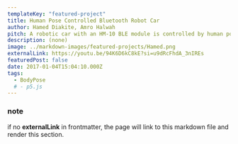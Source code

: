 ```yaml
---
templateKey: "featured-project"
title: Human Pose Controlled Bluetooth Robot Car
author: Hamed Diakite, Amro Halwah
pitch: A robotic car with an HM-10 BLE module is controlled by human poses detected in real-time using p5.js and the PoseNet library. A neural network is trained to recognize 5 different poses, and these poses are used to control the car over Bluetooth.
description: (none)
image: ../markdown-images/featured-projects/Hamed.png
externalLink: https://youtu.be/94K6D6kC8kE?si=u9dRcFhdA_3nIREs
featuredPost: false
date: 2017-01-04T15:04:10.000Z
tags:
  - BodyPose
  # - p5.js
---
```


### note

if no **externalLink** in frontmatter, the page will link to this markdown file and render this section.
